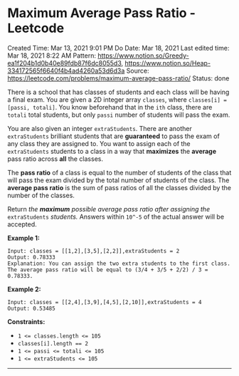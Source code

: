 # Maximum Average Pass Ratio - Leetcode

Created Time: Mar 13, 2021 9:01 PM
Do Date: Mar 18, 2021
Last edited time: Mar 18, 2021 8:22 AM
Pattern: https://www.notion.so/Greedy-ea1f204b1d0b40e89fdb87f6dc8055d3, https://www.notion.so/Heap-334172565f6640f4b4ad4260a53d6d3a
Source: https://leetcode.com/problems/maximum-average-pass-ratio/
Status: done

There is a school that has classes of students and each class will be having a final exam. You are given a 2D integer array `classes`, where `classes[i] = [passi, totali]`. You know beforehand that in the `ith` class, there are `totali` total students, but only `passi` number of students will pass the exam.

You are also given an integer `extraStudents`. There are another `extraStudents` brilliant students that are **guaranteed** to pass the exam of any class they are assigned to. You want to assign each of the `extraStudents` students to a class in a way that **maximizes** the **average** pass ratio across **all** the classes.

The **pass ratio** of a class is equal to the number of students of the class that will pass the exam divided by the total number of students of the class. The **average pass ratio** is the sum of pass ratios of all the classes divided by the number of the classes.

Return *the **maximum** possible average pass ratio after assigning the* `extraStudents` *students.* Answers within `10^-5` of the actual answer will be accepted.

**Example 1:**

```
Input: classes = [[1,2],[3,5],[2,2]],extraStudents = 2
Output: 0.78333
Explanation: You can assign the two extra students to the first class. The average pass ratio will be equal to (3/4 + 3/5 + 2/2) / 3 = 0.78333.
```

**Example 2:**

```
Input: classes = [[2,4],[3,9],[4,5],[2,10]],extraStudents = 4
Output: 0.53485
```

**Constraints:**

- `1 <= classes.length <= 105`
- `classes[i].length == 2`
- `1 <= passi <= totali <= 105`
- `1 <= extraStudents <= 105`

---